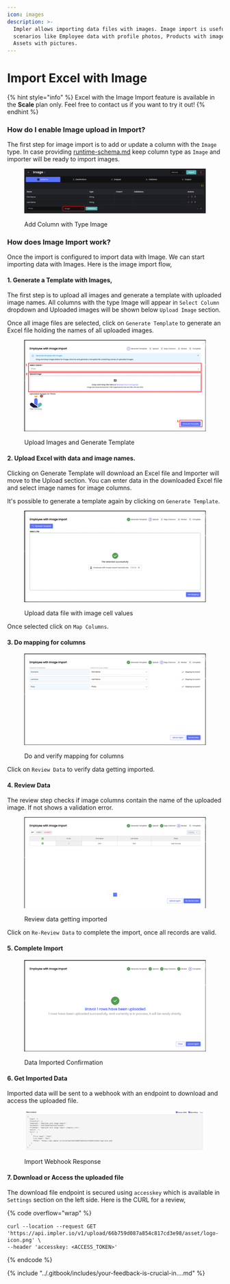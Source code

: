 ```yaml
---
icon: images
description: >-
  Impler allows importing data files with images. Image import is useful in
  scenarios like Employee data with profile photos, Products with images, or
  Assets with pictures.
---
```


# Import Excel with Image

{% hint style="info" %}
Excel with the Image Import feature is available in the **Scale** plan only. Feel free to contact us if you want to try it out!
{% endhint %}

### How do I enable Image upload in Import?

The first step for image import is to add or update a column with the `Image` type. In case providing [runtime-schema.md](runtime-schema.md "mention") keep column type as `Image` and importer will be ready to import images.

<figure><img src="../.gitbook/assets/image (44).png" alt=""><figcaption><p>Add Column with Type Image</p></figcaption></figure>

### How does Image Import work?

Once the import is configured to import data with Image. We can start importing data with Images. Here is the image import flow,

#### 1. Generate a Template with Images,

The first step is to upload all images and generate a template with uploaded image names. All columns with the type Image will appear in `Select Column` dropdown and Uploaded images will be shown below `Upload Image` section.

Once all image files are selected, click on `Generate Template` to generate an Excel file holding the names of all uploaded images.

<figure><img src="../.gitbook/assets/image (46).png" alt=""><figcaption><p>Upload Images and Generate Template</p></figcaption></figure>

#### 2. Upload Excel with data and image names.

Clicking on Generate Template will download an Excel file and Importer will move to the Upload section. You can enter data in the downloaded Excel file and select image names for image columns.

It's possible to generate a template again by clicking on `Generate Template`.

<figure><img src="../.gitbook/assets/image (47).png" alt=""><figcaption><p>Upload data file with image cell values</p></figcaption></figure>

Once selected click on `Map Columns`.

#### 3. Do mapping for columns

<figure><img src="../.gitbook/assets/image (48).png" alt=""><figcaption><p>Do and verify mapping for columns</p></figcaption></figure>

Click on `Review Data` to verify data getting imported.

#### 4. Review Data

The review step checks if image columns contain the name of the uploaded image. If not shows a validation error.

<figure><img src="../.gitbook/assets/image (50).png" alt=""><figcaption><p>Review data getting imported</p></figcaption></figure>

Click on `Re-Review Data` to complete the import, once all records are valid.

#### 5. Complete Import

<figure><img src="../.gitbook/assets/image (52).png" alt=""><figcaption><p>Data Imported Confirmation</p></figcaption></figure>

#### 6. Get Imported Data

Imported data will be sent to a webhook with an endpoint to download and access the uploaded file. &#x20;

<figure><img src="../.gitbook/assets/image (53).png" alt=""><figcaption><p>Import Webhook Response</p></figcaption></figure>

#### 7. Download or Access the uploaded file

The download file endpoint is secured using `accesskey` which is available in `Settings` section on the left side. Here is the CURL for a review,

{% code overflow="wrap" %}
```
curl --location --request GET 'https://api.impler.io/v1/upload/66b759d087a854c817cd3e98/asset/logo-icon.png' \
--header 'accesskey: <ACCESS_TOKEN>'
```
{% endcode %}

{% include "../.gitbook/includes/your-feedback-is-crucial-in....md" %}
